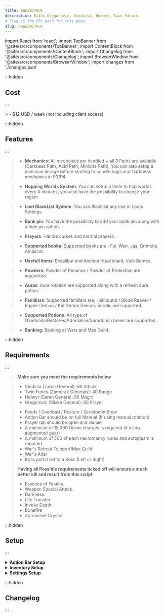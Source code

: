 ```yaml
---
title: GWD2WITHUS
description: Kills Gregorovic, Vindicta, Helwyr, Twin Furies.
# Slug is the URL path for this page.
slug: /GWD2WITHUS
---
```


import React from 'react';
import TopBanner from '@site/src/components/TopBanner';
import ContentBlock from '@site/src/components/ContentBlock';
import Changelog from '@site/src/components/Changelog';
import BrowserWindow from '@site/src/components/BrowserWindow';
import changes from './changes.json'

<TopBanner title="GWD2WITHUS " version="v1.0" author="Akisame" skill="Necromancy">
</TopBanner>

:::hidden

## Cost

:::

<ContentBlock title="Cost">
> - $12 USD / week (not including client access)
</ContentBlock>

:::hidden

## Features

:::

<ContentBlock title="Features">

> - **Mechanics**: All mechanics are handled + all 3 Paths are avaiable (Darkness Path, Acid Path, Minions Path), You can also setup a minimum enrage before starting to handle Eggs and Darkness mechanics in P3/P4

> - **Hopping Worlds System**: You can setup a timer to hop worlds every X minutes, you also have the possibility to choose your region

> - **Loot BlackList System**: You can Blacklist any loot in Loots Settings.

> - **Bank pin**: You have the possibility to add your bank pin along with a hide pin option.

> - **Prayers**: Handle curses and normal prayers.

> - **Supported books**: Supported books are : Ful, Wen, Jas, Grimoire, Amascut.

> - **Usefull Items**: Excalibur and Ancient ritual shard, Vuln Bombs.

> - **Powders**: Powder of Penance / Powder of Protection are supported.

> - **Auras**: Aura rotation are supported along with a refresh aura potion.

> - **Familiars**: Supported familiars are, Hellhound / Blood Reaver / Ripper Demon / Kal'Gerion Demon. Scrolls are supported.

> - **Supported Potions**: All type of Overloads/Restores/Adrenaline/Saradomin brews are supported.

> - **Banking**: Banking at Wars and Max Guild.

</ContentBlock>

:::hidden

## Requirements

:::
<ContentBlock title="Requirements">

> **Make sure you meet the requirements below**

> - Vindicta (Zaros General): 80 Attack
> - Twin Furies (Zamorak Generals): 80 Range
> - Helwyr (Seren Genera): 80 Magic
> - Gregorovic (Sliske General): 80 Prayer 

> - Foods / Overload / Restore / Saradomin Brew
> - Action Bar should be on full Manual (If using manual rotation)
> - Prayer tab should be open and visible
> - A minimum of 15,000 Divine charges is required (if using augmented gear)
> - A minimum of 500 of each necromancy runes and ectoplasm is required
> - War's Retreat Teleport/Max Guild
> - War's Altar
> - Boss portal set to a Boss (Left or Right)
</ContentBlock>
<ContentBlock title="Optional Requirements">


> **Having all Possible requirements ticked off will ensure a much better kill and result from this script**
> - Essence of Finality.
> - Weapon Special Attack.
> - Darkness.
> - Life Transfer.
> - Invoke Death.
> - Bonefire
> - Adrenaline Crystal

</ContentBlock>
:::hidden

## Setup

:::
<ContentBlock title="Setup">

<details>
<summary><strong>Action Bar Setup</strong></summary>

![Action Bar](ActionBar.png)

> - Please make sure all mandatory abilities are on your bar (If using manual rotation).
> - Please make sure all optional abilities are on your bar if options are checked.

</details>

<details>
<summary><strong>Inventory Setup</strong></summary>

> **Two types of Setups, Low cost and a more exepensive one**

![Gear ](GearT95.png)
![Gear T90](GreatT90.png)

> -Ofc you can do the same with other styles.

> *Make sure your preset contains the following...*
> - Any Overload potion.
> - Any Antipoison potion (For Gregorovic if option is checked).
> - Saradomin Brews and Food.
> - Restores potions.
> - Necromancy runes, in your inventory or in your Nexus

</details>

<details>
<summary><strong>Settings Setup</strong></summary>

> **General Settings**

![General Settings](GeneralSettings.png)

> **Equipment Settings**

![Equipment Settings](EquipmentSettings.png)

> **Spells And Prayers Settings**

![Spells And Prayers Settings](SpellsAndPrayersSettings.png)

> **GWD2WithUs Settings**
> - Select the boss you want to bot then do as you want.
> - Note: Manual Rotation is only for necromancy for now. If you want to use Melee/Range/Magic, Unselect Manual Rotation and active revo bars.

![GWD2WithUs Settings](GWD2WithUsSettings.png)


</details>





</ContentBlock>

:::hidden

## Changelog

:::

<Changelog changes={changes}>

</Changelog>
